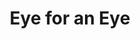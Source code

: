 ---
title: "Eye for an Eye"
year: 2019
rating: 3
stars: "★★★"
rewatched: false
permalink: "eye-for-an-eye-2019"
watched_on: 2021-04-13
---